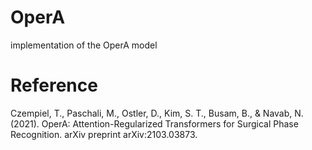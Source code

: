 # OperA
implementation of the OperA model

# Reference
Czempiel, T., Paschali, M., Ostler, D., Kim, S. T., Busam, B., & Navab, N. (2021). OperA: Attention-Regularized Transformers for Surgical Phase Recognition. arXiv preprint arXiv:2103.03873.
